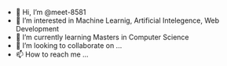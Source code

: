 - 👋 Hi, I’m @meet-8581
- 👀 I’m interested in Machine Learnig, Artificial Intelegence, Web Development
- 🌱 I’m currently learning Masters in Computer Science
- 💞️ I’m looking to collaborate on ...
- 📫 How to reach me ...

<!---
meet-8581/meet-8581 is a ✨ special ✨ repository because its `README.md` (this file) appears on your GitHub profile.
You can click the Preview link to take a look at your changes.
--->
